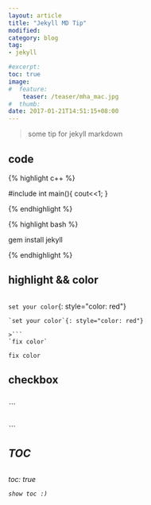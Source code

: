 ```yaml
---
layout: article
title: "Jekyll MD Tip"
modified:
category: blog
tag:
- jekyll

#excerpt:
toc: true
image:
#  feature:
    teaser: /teaser/mha_mac.jpg
#  thumb:
date: 2017-01-21T14:51:15+08:00
---
```

>some tip for jekyll markdown

## code

{% highlight c++ %}

#include <iostream>
int main(){
    cout<<1;
}

{% endhighlight %}

{% highlight bash %}

gem install jekyll

{% endhighlight %}


## highlight && color

>```
`set your color`{: style="color: red"}
```
`set your color`{: style="color: red"}

>```
`fix color`
```
`fix color`


## checkbox

>```
<i class="fa fa-check-square-o">
```
<i class="fa fa-check-square-o">

>```
<i class="fa fa-square-o">
```
<i class="fa fa-square-o">

## TOC

>```
toc: true
```
show toc :)










